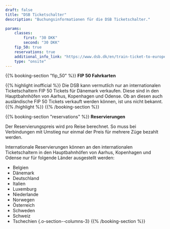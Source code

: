 ```yaml
---
draft: false
title: "DSB Ticketschalter"
description: "Buchungsinformationen für die DSB Ticketschalter."

params:
    classes:
        first: "30 DKK"
        second: "30 DKK"
    fip_50: true
    reservations: true
    additional_info_link: "https://www.dsb.dk/en/train-ticket-to-europe/"
    type: "onsite"
---
```


{{% booking-section "fip_50" %}}
**FIP 50 Fahrkarten**

{{% highlight inofficial %}}
Die DSB kann vermutlich nur an internationalen Ticketschaltern FIP 50 Tickets für Dänemark verkaufen. Diese sind in den Hauptbahnhöfen von Aarhus, Kopenhagen und Odense. Ob an diesen auch ausländische FIP 50 Tickets verkauft werden können, ist uns nicht bekannt.
{{% /highlight %}}
{{% /booking-section %}}

{{% booking-section "reservations" %}}
**Reservierungen**

Der Reservierungspreis wird pro Reise berechnet. So muss bei Verbindungen mit Umstieg nur einmal der Preis für mehrere Züge bezahlt werden.

Internationale Reservierungen können an den internationalen Ticketschaltern in den Hauptbahnhöfen von Aarhus, Kopenhagen und Odense nur für folgende Länder ausgestellt werden:

- Belgien
- Dänemark
- Deutschland
- Italien
- Luxemburg
- Niederlande
- Norwegen
- Österreich
- Schweden
- Schweiz
- Tschechien
{.o-section--columns-3}
{{% /booking-section %}}
